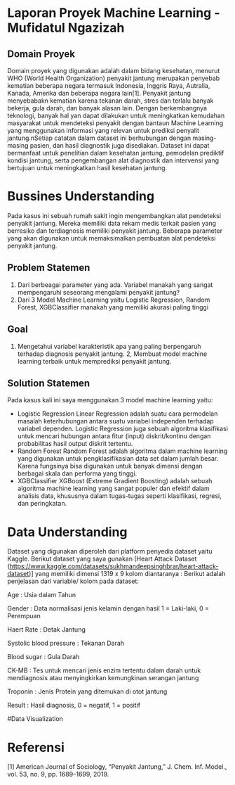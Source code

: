 # Laporan Proyek Machine Learning - Mufidatul Ngazizah
## Domain Proyek
Domain proyek yang digunakan adalah dalam bidang kesehatan, menurut WHO (World Health Organization) penyakit jantung merupakan penyebab kematian beberapa negara termasuk Indonesia, Inggris Raya, Autralia, Kanada, Amerika dan beberapa negara lain[1]. Penyakit jantung menyebabakn kematian karena tekanan darah, stres dan terlalu banyak bekerja, gula darah, dan banyak alasan lain. Dengan berkembangnya teknologi, banyak hal yan dapat dilakukan untuk meningkatkan kemudahan masyarakat untuk mendeteksi penyakit dengan bantaun Machine Learning yang menggunakan informasi yang relevan untuk prediksi penyalit jantung.nSetiap catatan dalam dataset ini berhubungan dengan masing-masing pasien, dan hasil diagnostik juga disediakan. Dataset ini dapat bermanfaat untuk penelitian dalam kesehatan jantung, pemodelan prediktif kondisi jantung, serta pengembangan alat diagnostik dan intervensi yang bertujuan untuk meningkatkan hasil kesehatan jantung.

# Bussines Understanding
Pada kasus ini sebuah rumah sakit ingin mengembangkan alat pendeteksi penyakit jantung. Mereka memiliki data rekam medis terkait pasien yang berresiko dan terdiagnosis memiliki penyakit jantung. Beberapa parameter yang akan digunakan untuk memaksimalkan pembuatan alat pendeteksi penyakit jantung.

## Problem Statemen
1. Dari berbeagai parameter yang ada. Variabel manakah yang sangat mempengaruhi seseorang mengalami penyakit jantung?
2. Dari 3 Model Machine Learning yaitu Logistic Regression, Random Forest, XGBClassifier manakah yang memiliki akurasi paling tinggi
   
## Goal
1. Mengetahui variabel karakteristik apa yang paling berpengaruh terhadap diagnosis penyakit jantung.
2, Membuat model machine learning terbaik untuk memprediksi penyakit jantung.

## Solution Statemen
Pada kasus kali ini saya menggunakan 3 model machine learning yaitu:
* Logistic Regression
Linear Regression adalah suatu cara permodelan masalah keterhubungan antara suatu variabel independen terhadap variabel dependen. Logistic Regression juga sebuah algoritma klasifikasi untuk mencari hubungan antara fitur (input) diskrit/kontinu dengan probabilitas hasil output diskrit tertentu.
* Random Forest
Random Forest adalah algoritma dalam machine learning yang digunakan untuk pengklasifikasian data set dalam jumlah besar. Karena fungsinya bisa digunakan untuk banyak dimensi dengan berbagai skala dan performa yang tinggi.
* XGBClassifier
XGBoost (Extreme Gradient Boosting) adalah sebuah algoritma machine learning yang sangat populer dan efektif dalam analisis data, khususnya dalam tugas-tugas seperti klasifikasi, regresi, dan peringkatan.


# Data Understanding
Dataset yang digunakan diperoleh dari platform penyedia dataset yaitu Kaggle. Berikut dataset yang saya gunakan [Heart Attack Dataset (https://www.kaggle.com/datasets/sukhmandeepsinghbrar/heart-attack-dataset)] yang memiliki dimensi 1319 x 9 kolom diantaranya :
Berikut adalah penjelasan dari variable/ kolom pada dataset:

Age : Usia dalam Tahun

Gender : Data normalisasi jenis kelamin dengan hasil 1 = Laki-laki, 0 = Perempuan

Haert Rate : Detak Jantung

Systolic blood pressure : Tekanan Darah

Blood sugar : Gula Darah

CK-MB : Tes untuk mencari jenis enzim tertentu dalam darah untuk mendiagnosis atau menyingkirkan kemungkinan serangan jantung

Troponin : Jenis Protein yang ditemukan di otot jantung

Result : Hasil diagnosis, 0 = negatif, 1 = positif

#Data Visualization

# Referensi
[1] American Journal of Sociology, “Penyakit Jantung,” J. Chem. Inf. Model., vol. 53, no. 9, pp. 1689–1699, 2019.
